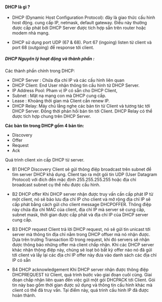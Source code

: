 #### DHCP là gì ?

- DHCP (Dynamic Host Configuration Protocol): đây là giao thức cấu hình host động. cung cấp IP, netmask, default gateway. Điều này thường được cấp phát bởi DHCP Server được tích hợp sẵn trên router hoặc modem nhà mạng.

- DHCP sử dụng port UDP (67 & 68). Port 67 (ingoing) listen từ client và port 68 (outgoing) để response tới client.

##### DHCP Nguyên lý hoạt động và thành phần :

Các thành phần chính trong DHCP:

- DHCP Server : Chứa địa chỉ IP và các cấu hình liên quan
- DHCP Client: End User nhận thông tin cấu hình từ DHCP Server.
- IP Address Pool: Pham vị IP có sẵn cho DHCP Client,
- Subnet : Mặt nạ mạng con mà DHCP cung cấp.
- Lease : Khoảng thời gian mà Client cần renew IP.
- DHCP Relay: Máy chủ lắng nghe các bản tin từ Client và tương tác tới DHCP Server. Đồng thời phản hồi bản tin tới Client. DHCP Relay có thể được tích hợp chung trên DHCP Server.

**Các bản tin trong DHCP gồm 4 bản tin:**

- Discovery
- Offer
- Request
- Ack

Quá trình client xin cấp DHCP từ server.

- B1 DHCP Discovery Client sẽ gửi thông điệp broadcast trên subnet để tìm server DHCP khả dụng. Client tạo ra một gói tin UDP (User Datagram Protocol) với đích đến mặc định 255.255.255.255 hoặc địa chỉ broadcast subnet cụ thể nếu được cấu hình.

- B2 DHCP offer Khi DHCP server nhận được truy vấn cần cấp phát IP từ một client, nó sẽ bảo lưu địa chỉ IP cho client và mở rộng địa chỉ IP sẽ cấp phát bằng cách gửi cho client message DHCPOFFER. Thông điệp này chứa địa chỉ MAC của client, địa chỉ IP mà server sẽ cung cấp, subnet mask, thời gian được cấp phát và địa chỉ IP của DHCP server cung cấp.

- B3 DHCP request Client trả lời DHCP request, nó sẽ gửi tin unicast tới server mà thông tin địa chỉ nằm trong DHCP offser mà nó nhận được. Dựa trên trường Transaction ID trong request, khi đó servers sẽ nhận được thông báo những offer mà client chấp nhận. Khi các DHCP server khác nhận thông điệp này, chúng sẽ loạt bỏ bất kỳ offer nào nó đã gửi tới client và lấy lại các địa chỉ IP offer này đưa vào danh sách các địa chỉ IP có sẵn

- B4 DHCP acknowledgement Khi DHCP server nhận được thông điệp DHCPREQUEST từ Client, quá trình bước vào giai đoạn cuôí cùng. Giai đoạn chấp nhận liên quan đến việc gửi một gói DHCPACK tới Client. Gói tin này bao gồm thời gian được sử dụng và thông tin cấu hình khác mà client có thể đã truy vấn. Tại điểm này, quá trình cấu hình IP đã được hoàn thành.
